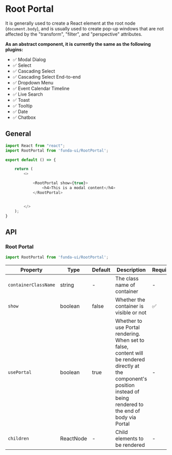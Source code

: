 # Root Portal

It is generally used to create a React element at the root node (`document.body`), and is usually used to create pop-up windows that are not affected by the "transform", "filter", and "perspective" attributes.

**As an abstract component, it is currently the same as the following plugins:**

 - ✅ Modal Dialog
 - ✅ Select
 - ✅ Cascading Select 
 - ✅ Cascading Select End-to-end
 - ✅ Dropdown Menu
 - ✅ Event Calendar Timeline
 - ✅ Live Search
 - ✅ Toast
 - ✅ Tooltip
 - ✅ Date
 - ✅ Chatbox


## General

```js
import React from "react";
import RootPortal from 'funda-ui/RootPortal';

export default () => {

    return (
        <>

            <RootPortal show={true}>
                <h4>This is a modal content</h4>
            </RootPortal>


        </>
    );
}
```




## API

### Root Portal
```js
import RootPortal from 'funda-ui/RootPortal';
```
| Property | Type | Default | Description | Required |
| --- | --- | --- | --- | --- |
| `containerClassName` | string  | - | The class name of container | - |
| `show` | boolean  | false | Whether the container is visible or not | ✅ |
| `usePortal` | boolean | true | Whether to use Portal rendering. When set to false, content will be rendered directly at the component's position instead of being rendered to the end of body via Portal | - |
| `children` | ReactNode | - | Child elements to be rendered | - |